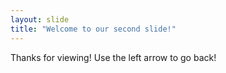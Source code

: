 ```yaml
---
layout: slide
title: "Welcome to our second slide!"
--- 
```

Thanks for viewing!
Use the left arrow to go back!
